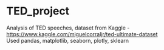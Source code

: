 # TED_project
Analysis of TED speeches, 
dataset from Kaggle - https://www.kaggle.com/miguelcorraljr/ted-ultimate-dataset <br>
Used pandas, matplotlib, seaborn, plotly, sklearn

